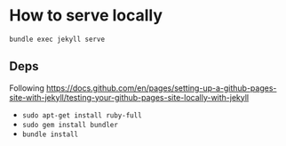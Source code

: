 # How to serve locally

`bundle exec jekyll serve`

## Deps


Following https://docs.github.com/en/pages/setting-up-a-github-pages-site-with-jekyll/testing-your-github-pages-site-locally-with-jekyll

- `sudo apt-get install ruby-full`
- `sudo gem install bundler`
- `bundle install`